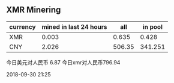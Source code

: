 ## XMR Minering

|currency|mined in last 24 hours|all|in pool|
|---|---|---|---|
|XMR|0.003|0.635|0.428|
|CNY|2.026|506.35|341.251|

今日美元对人民币 6.87	今日xmr对人民币796.94


2018-09-30 21:25